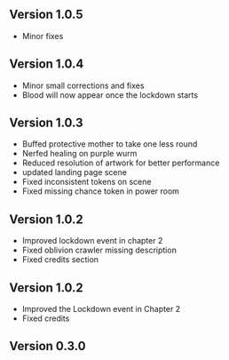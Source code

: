 ## Version 1.0.5
- Minor fixes

## Version 1.0.4
- Minor small corrections and fixes
- Blood will now appear once the lockdown starts

## Version 1.0.3
- Buffed protective mother to take one less round
- Nerfed healing on purple wurm
- Reduced resolution of artwork for better performance
- updated landing page scene
- Fixed inconsistent tokens on scene
- Fixed missing chance token in power room

## Version 1.0.2
- Improved lockdown event in chapter 2
- Fixed oblivion crawler missing description
- Fixed credits section

## Version 1.0.2
- Improved the Lockdown event in Chapter 2
- Fixed credits

## Version 0.3.0


